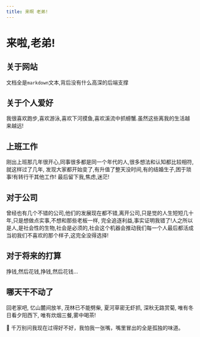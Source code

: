 ```yaml
---
title: 来啊 老弟!
---
```

# 来啦,老弟!



## 关于网站

文档全是`markdown`文本,背后没有什么高深的后端支撑

## 关于个人爱好

我很喜欢跑步,喜欢游泳,喜欢下河摸鱼,喜欢溪流中抓螃蟹.虽然这些离我的生活越来越远!

## 上班工作

刚出上班那几年很开心,同事很多都是同一个年代的人,很多想法和认知都比较相符,就这样过了几年,
发现大家都开始变了,有升值了整天没时间,有的结婚生子,困于琐事!有转行干其他工作!
最后留下我,焦虑,迷茫!

## 对于公司

 曾经也有几个不错的公司,他们的发展现在都不错,离开公司,只是觉的人生短短几十年,只是想做点实事,不想和那些老板一样,
 完全追逐利益,事实证明我错了!人之所以是人,是社会性的生物,社会是必须的,社会这个机器会推动我们每一个人最后都活成
 当初我们不喜欢的那个样子,这完全没得选择!

## 对于将来的打算

  挣钱,然后花钱,挣钱,然后花钱...

## 哪天干不动了

  回老家吧,
  忆山麓间放羊,
  茂林已不能劈柴,
  夏河草密无虾抓,
  深秋无路赏菊,
  唯有冬日看夕阳西下,
  唯有炊烟三餐,雾中喝茶!
 
:tada: 千万别问我现在过得好不好，我怕我一张嘴，嘴里冒出的全是孤独的味道。
